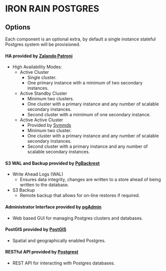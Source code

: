 # IRON RAIN POSTGRES

## Options
Each component is an optional extra, by default a single instance stateful Postgres system will be provisioned.  

#### HA provided by [Zalando Patroni](https://github.com/zalando/patroni)
- High Availability Modes:
    - Active Cluster
        - Single cluster.
        - One primary instance with a minimum of two secondary instances.
    - Active Standby Cluster
        - Minimum two clusters.
        - One cluster with a primary instance and any number of scalable secondary instances.
        - Second cluster with a mimimum of one secondary instance.
    - Active Active Cluster
        - Provided by [Symmds](https://github.com/JumpMind/symmetric-ds)
        - Minimum two cluster.
        - One cluster with a primary instance and any number of scalable secondary instances.
        - Second cluster with a primary instance and any number of scalable secondary instances.

#### S3 WAL and Backup provided by [PgBackrest](https://github.com/pgbackrest/pgbackrest)
- Write Ahead Logs (WAL)
    - Ensures data integrity, changes are written to a store ahead of being written to the database.
- S3 Backup
    - Remote backup that allows for on-line restores if required. 

#### Administrator Interface provided by [pgAdmin](https://github.com/postgres/pgadmin4)
- Web based GUI for managing Postgres clusters and databases.

#### PostGIS provided by [PostGIS](https://github.com/postgis/postgis)
- Spatial and geographically enabled Postgres.

#### RESTful API provided by [Postgrest](https://github.com/PostgREST/postgrest)
- REST API for interacting with Postgres databases.